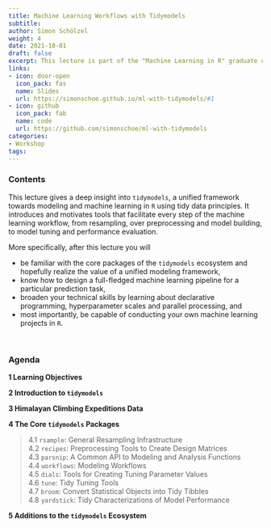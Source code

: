 ```yaml
---
title: Machine Learning Workflows with Tidymodels
subtitle: 
author: Simon Schölzel
weight: 4
date: 2021-10-01
draft: false
excerpt: This lecture is part of the "Machine Learning in R" graduate course held at University of Münster, School of Business and Economics (winter term 2021/22). 🎓
links:
- icon: door-open
  icon_pack: fas
  name: Slides
  url: https://simonschoe.github.io/ml-with-tidymodels/#1
- icon: github
  icon_pack: fab
  name: code
  url: https://github.com/simonschoe/ml-with-tidymodels
categories:
- Workshop
tags:
---
```


### Contents

This lecture gives a deep insight into `tidymodels`, a unified framework towards modeling and machine learning in `R` using tidy data principles. It introduces and motivates tools that facilitate every step of the machine learning workflow, from resampling, over preprocessing and model building, to model tuning and performance evaluation.

More specifically, after this lecture you will
- be familiar with the core packages of the `tidymodels` ecosystem and hopefully realize the value of a unified modeling framework,
- know how to design a full-fledged machine learning pipeline for a particular prediction task,
- broaden your technical skills by learning about declarative programming, hyperparameter scales and parallel processing, and
- most importantly, be capable of conducting your own machine learning projects in `R`.

<br>

### Agenda

**1 Learning Objectives**

**2 Introduction to `tidymodels`**

**3 Himalayan Climbing Expeditions Data**

**4 The Core `tidymodels` Packages**

>4.1 `rsample`: General Resampling Infrastructure  
4.2 `recipes`: Preprocessing Tools to Create Design Matrices  
4.3 `parsnip`: A Common API to Modeling and Analysis Functions  
4.4 `workflows`: Modeling Workflows  
4.5 `dials`: Tools for Creating Tuning Parameter Values  
4.6 `tune`: Tidy Tuning Tools  
4.7 `broom`: Convert Statistical Objects into Tidy Tibbles  
4.8 `yardstick`: Tidy Characterizations of Model Performance

**5 Additions to the `tidymodels` Ecosystem**
